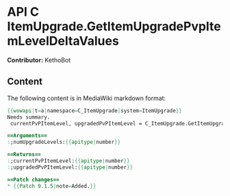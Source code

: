 # API C ItemUpgrade.GetItemUpgradePvpItemLevelDeltaValues

**Contributor:** KethoBot

## Content

The following content is in MediaWiki markdown format:

```mediawiki
{{wowapi|t=a|namespace=C_ItemUpgrade|system=ItemUpgrade}}
Needs summary.
 currentPvPItemLevel, upgradedPvPItemLevel = C_ItemUpgrade.GetItemUpgradePvpItemLevelDeltaValues(numUpgradeLevels)

==Arguments==
:;numUpgradeLevels:{{apitype|number}}

==Returns==
:;currentPvPItemLevel:{{apitype|number}}
:;upgradedPvPItemLevel:{{apitype|number}}

==Patch changes==
* {{Patch 9.1.5|note=Added.}}
```